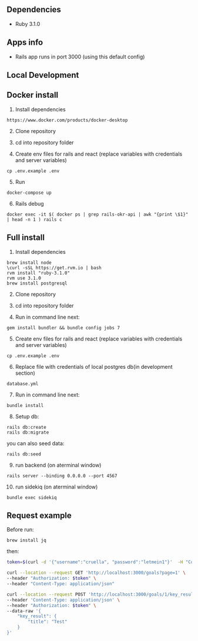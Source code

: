 ## Dependencies

* Ruby 3.1.0

## Apps info
 * Rails app runs in port 3000 (using this default config)

## Local Development
## Docker install

1. Install dependencies
```
https://www.docker.com/products/docker-desktop
```

2. Clone repository
3. cd into repository folder

4. Create env files for rails and react (replace variables with credentials and server variables)
```
cp .env.example .env
```

5. Run
```
docker-compose up
```

6. Rails debug
```
docker exec -it $( docker ps | grep rails-okr-api | awk "{print \$1}" | head -n 1 ) rails c
```

## Full install

1. Install dependencies
```
brew install node
\curl -sSL https://get.rvm.io | bash
rvm install "ruby-3.1.0"
rvm use 3.1.0
brew install postgresql
```

2. Clone repository
3. cd into repository folder

4. Run in command line next:

```
gem install bundler && bundle config jobs 7
```

5. Create env files for rails and react (replace variables with credentials and server variables)
```
cp .env.example .env
```

6. Replace file with credentials of local postgres db(in development section)
```
database.yml
```

7. Run in command line next:
```
bundle install
```

8. Setup db:
```
rails db:create
rails db:migrate
```

you can also seed data:

```
rails db:seed
```

9. run backend (on aterminal window)
```
rails server --binding 0.0.0.0 --port 4567
```

10. run sidekiq (on aterminal window)
```
bundle exec sidekiq
``` 
## Request example

Before run:
```
brew install jq
```

then:

```bash
token=$(curl -d '{"username":"cruella", "password":"letmein1"}'  -H "Content-Type: application/json" -X POST http://localhost:3000/authenticate | jq --raw-output '.auth_token')
```

```bash
curl --location --request GET 'http://localhost:3000/goals?page=1' \
--header "Authorization: $token" \
--header "Content-Type: application/json"
```


```bash
curl --location --request POST 'http://localhost:3000/goals/1/key_results' \
--header 'Content-Type: application/json' \
--header "Authorization: $token" \
--data-raw '{
    "key_result": {
        "title": "Test"
    }
}'
```